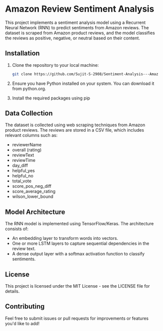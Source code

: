 # Amazon Review Sentiment Analysis

This project implements a sentiment analysis model using a Recurrent Neural Network (RNN) to predict sentiments from Amazon reviews. The dataset is scraped from Amazon product reviews, and the model classifies the reviews as positive, negative, or neutral based on their content.

## Installation

1. Clone the repository to your local machine:

   ```bash
   git clone https://github.com/Sujit-S-2908/Sentiment-Analysis---Amazon-reviews.git

2. Ensure you have Python installed on your system. You can download it from python.org.
3. Install the required packages using pip

## Data Collection

The dataset is collected using web scraping techniques from Amazon product reviews. The reviews are stored in a CSV file, which includes relevant columns such as:

- reviewerName
- overall (rating)
- reviewText
- reviewTime
- day_diff
- helpful_yes
- helpful_no
- total_vote
- score_pos_neg_diff
- score_average_rating
- wilson_lower_bound

## Model Architecture

The RNN model is implemented using TensorFlow/Keras. The architecture consists of:

- An embedding layer to transform words into vectors.
- One or more LSTM layers to capture sequential dependencies in the review text.
- A dense output layer with a softmax activation function to classify sentiments.

## License
This project is licensed under the MIT License - see the LICENSE file for details.

## Contributing
Feel free to submit issues or pull requests for improvements or features you'd like to add!
